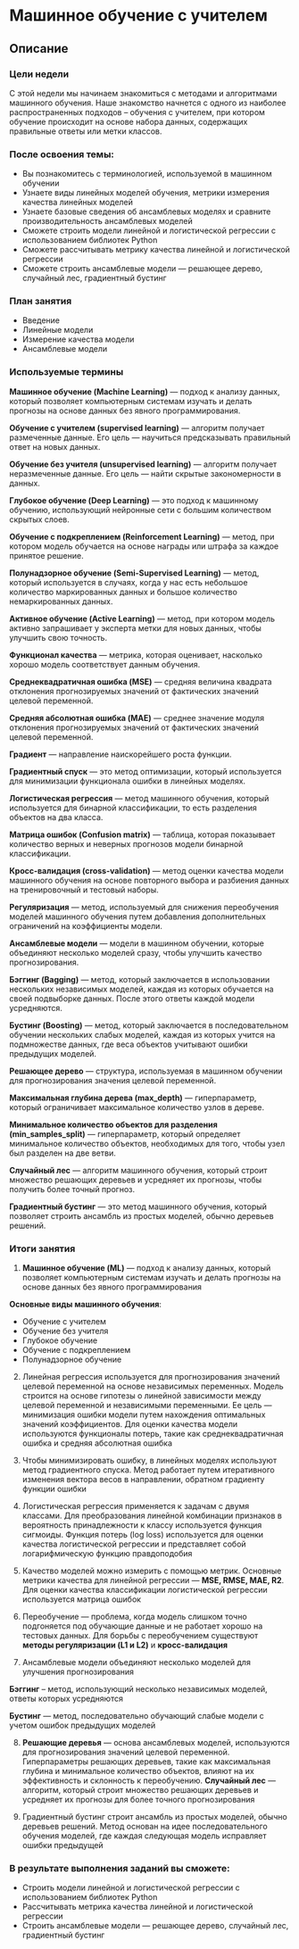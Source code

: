 # Машинное обучение с учителем
## Описание

### Цели недели

С этой недели мы начинаем знакомиться с методами и алгоритмами машинного обучения. Наше знакомство начнется с одного из наиболее распространенных подходов – обучения с учителем, при котором обучение происходит на основе набора данных, содержащих правильные ответы или метки классов.

### После освоения темы:
- Вы познакомитесь с терминологией, используемой в машинном обучении
- Узнаете виды линейных моделей обучения, метрики измерения качества линейных моделей
- Узнаете базовые сведения об ансамблевых моделях и сравните производительность ансамблевых моделей
- Сможете строить модели линейной и логистической регрессии с использованием библиотек Python
- Сможете рассчитывать метрику качества линейной и логистической регрессии
- Сможете строить ансамблевые модели — решающее дерево, случайный лес, градиентный бустинг

### План занятия
- Введение
- Линейные модели
- Измерение качества модели
- Ансамблевые модели

### Используемые термины

__Машинное обучение (Machine Learning)__ — подход к анализу данных, который позволяет компьютерным системам изучать и делать прогнозы на основе данных без явного программирования.

__Обучение с учителем (supervised learning)__ — алгоритм получает размеченные данные. Его цель — научиться предсказывать правильный ответ на новых данных.

__Обучение без учителя (unsupervised learning)__ — алгоритм получает неразмеченные данные. Его цель — найти скрытые закономерности в данных.

__Глубокое обучение (Deep Learning)__ — это подход к машинному обучению, использующий нейронные сети с большим количеством скрытых слоев.

__Обучение с подкреплением (Reinforcement Learning)__ — метод, при котором модель обучается на основе награды или штрафа за каждое принятое решение.

__Полунадзорное обучение (Semi-Supervised Learning)__ — метод, который используется в случаях, когда у нас есть небольшое количество маркированных данных и большое количество немаркированных данных.

__Активное обучение (Active Learning)__ — метод, при котором модель активно запрашивает у эксперта метки для новых данных, чтобы улучшить свою точность.

__Функционал качества__ — метрика, которая оценивает, насколько хорошо модель соответствует данным обучения.

__Среднеквадратичная ошибка (MSE)__ — средняя величина квадрата отклонения прогнозируемых значений от фактических значений целевой переменной.

__Средняя абсолютная ошибка (MAE)__ — среднее значение модуля отклонения прогнозируемых значений от фактических значений целевой переменной.

__Градиент__ — направление наискорейшего роста функции.

__Градиентный спуск__ — это метод оптимизации, который используется для минимизации функционала ошибки в линейных моделях.

__Логистическая регрессия__ — метод машинного обучения, который используется для бинарной классификации, то есть разделения объектов на два класса.

__Матрица ошибок (Confusion matrix)__ — таблица, которая показывает количество верных и неверных прогнозов модели бинарной классификации.

__Кросс-валидация (cross-validation)__ — метод оценки качества модели машинного обучения на основе повторного выбора и разбиения данных на тренировочный и тестовый наборы.

__Регуляризация__ — метод, используемый для снижения переобучения моделей машинного обучения путем добавления дополнительных ограничений на коэффициенты модели.

__Ансамблевые модели__ — модели в машинном обучении, которые объединяют несколько моделей сразу, чтобы улучшить качество прогнозирования.

__Бэггинг (Bagging)__ — метод, который заключается в использовании нескольких независимых моделей, каждая из которых обучается на своей подвыборке данных. После этого ответы каждой модели усредняются.

__Бустинг (Boosting)__ — метод, который заключается в последовательном обучении нескольких слабых моделей, каждая из которых учится на подмножестве данных, где веса объектов учитывают ошибки предыдущих моделей.

__Решающее дерево__ — структура, используемая в машинном обучении для прогнозирования значения целевой переменной.

__Максимальная глубина дерева (max_depth)__ — гиперпараметр, который ограничивает максимальное количество узлов в дереве.

__Минимальное количество объектов для разделения (min_samples_split)__ — гиперпараметр, который определяет минимальное количество объектов, необходимых для того, чтобы узел был разделен на две ветви.

__Случайный лес__ — алгоритм машинного обучения, который строит множество решающих деревьев и усредняет их прогнозы, чтобы получить более точный прогноз.

__Градиентный бустинг__ — это метод машинного обучения, который позволяет строить ансамбль из простых моделей, обычно деревьев решений.

### Итоги занятия

1. __Машинное обучение (ML)__ — подход к анализу данных, который позволяет компьютерным системам изучать и делать прогнозы на основе данных без явного программирования

__Основные виды машинного обучения__:
- Обучение с учителем
- Обучение без учителя
- Глубокое обучение
- Обучение с подкреплением
- Полунадзорное обучение

2. Линейная регрессия используется для прогнозирования значений целевой переменной на основе независимых переменных. Модель строится на основе гипотезы о линейной зависимости между целевой переменной и независимыми переменными. Ее цель — минимизация ошибки модели путем нахождения оптимальных значений коэффициентов. Для оценки качества модели используются функционалы потерь, такие как среднеквадратичная ошибка и средняя абсолютная ошибка


3. Чтобы минимизировать ошибку, в линейных моделях используют метод градиентного спуска. Метод работает путем итеративного изменения вектора весов в направлении, обратном градиенту функции ошибки


4. Логистическая регрессия применяется к задачам с двумя классами. Для преобразования линейной комбинации признаков в вероятность принадлежности к классу используется функция сигмоиды. Функция потерь (log loss) используется для оценки качества логистической регрессии и представляет собой логарифмическую функцию правдоподобия


5. Качество моделей можно измерить с помощью метрик. Основные метрики качества для линейной регрессии — __MSE, RMSE, MAE, R2__.  Для оценки качества классификации логистической регрессии используется матрица ошибок


6. Переобучение — проблема, когда модель слишком точно подгоняется под обучающие данные и не работает хорошо на тестовых данных. Для борьбы с переобучением существуют __методы регуляризации (L1 и L2)__ и __кросс-валидация__


7. Ансамблевые модели объединяют несколько моделей для улучшения прогнозирования

__Бэггинг__ – метод, использующий несколько независимых моделей, ответы которых усредняются

__Бустинг__ — метод, последовательно обучающий слабые модели с учетом ошибок предыдущих моделей

8. __Решающие деревья__ — основа ансамблевых моделей, используются для прогнозирования значений целевой переменной. Гиперпараметры решающих деревьев, такие как максимальная глубина и минимальное количество объектов, влияют на их эффективность и склонность к переобучению. __Случайный лес__ — алгоритм, который строит множество решающих деревьев и усредняет их прогнозы для более точного прогнозирования


9. Градиентный бустинг строит ансамбль из простых моделей, обычно деревьев решений. Метод основан на идее последовательного обучения моделей, где каждая следующая модель исправляет ошибки предыдущей

### В результате выполнения заданий вы сможете:

- Строить модели линейной и логистической регрессии с использованием библиотек Python
- Рассчитывать метрика качества линейной и логистической регрессии
- Строить ансамблевые модели — решающее дерево, случайный лес, градиентный бустинг